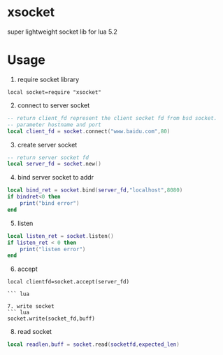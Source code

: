 xsocket
=======

super lightweight socket lib for lua 5.2

# Usage
1. require socket library
```
local socket=require "xsocket"
```

2. connect to server socket
``` lua
-- return client_fd represent the client socket fd from bsd socket.
-- parameter hostname and port
local client_fd = socket.connect("www.baidu.com",80) 
```
3. create server socket
``` lua
-- return server socket fd
local server_fd = socket.new()
```

4. bind server socket to addr
``` lua
local bind_ret = socket.bind(server_fd,"localhost",8080)
if bindret<0 then
	print("bind error")
end
``` 

5. listen
``` lua
local listen_ret = socket.listen()
if listen_ret < 0 then
	print("listen error")
end
```
6. accept
```
local clientfd=socket.accept(server_fd)

``` lua

7. write socket
``` lua
socket.write(socket_fd,buff)
```

8. read socket

``` lua
local readlen,buff = socket.read(socketfd,expected_len)
```


